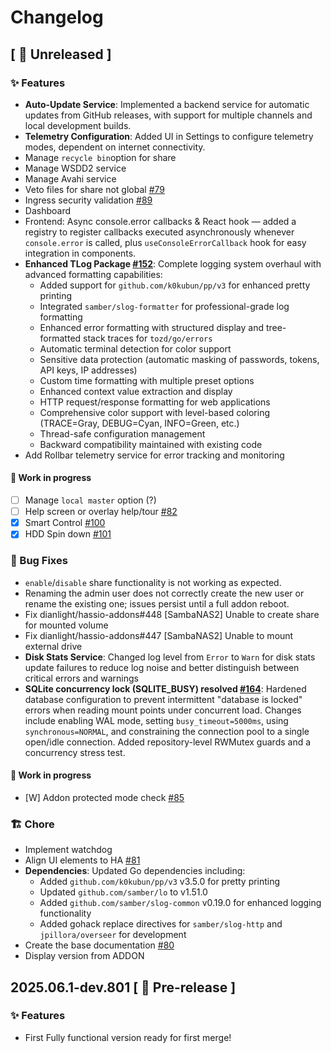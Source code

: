 # Changelog

## [ 🚧 Unreleased ]

### ✨ Features

- **Auto-Update Service**: Implemented a backend service for automatic updates from GitHub releases, with support for multiple channels and local development builds.
- **Telemetry Configuration**: Added UI in Settings to configure telemetry modes, dependent on internet connectivity.
- Manage `recycle bin`option for share
- Manage WSDD2 service
- Manage Avahi service
- Veto files for share not global [#79](https://github.com/dianlight/srat/issues/79)
- Ingress security validation [#89](https://github.com/dianlight/srat/issues/89)
- Dashboard
- Frontend: Async console.error callbacks & React hook — added a registry to register callbacks executed asynchronously whenever `console.error` is called, plus `useConsoleErrorCallback` hook for easy integration in components.
- **Enhanced TLog Package [#152](https://github.com/dianlight/srat/issues/152)**: Complete logging system overhaul with advanced formatting capabilities:
  - Added support for `github.com/k0kubun/pp/v3` for enhanced pretty printing
  - Integrated `samber/slog-formatter` for professional-grade log formatting
  - Enhanced error formatting with structured display and tree-formatted stack traces for `tozd/go/errors`
  - Automatic terminal detection for color support
  - Sensitive data protection (automatic masking of passwords, tokens, API keys, IP addresses)
  - Custom time formatting with multiple preset options
  - Enhanced context value extraction and display
  - HTTP request/response formatting for web applications
  - Comprehensive color support with level-based coloring (TRACE=Gray, DEBUG=Cyan, INFO=Green, etc.)
  - Thread-safe configuration management
  - Backward compatibility maintained with existing code
- Add Rollbar telemetry service for error tracking and monitoring

#### **🚧 Work in progress**

- [ ] Manage `local master` option (?)
- [ ] Help screen or overlay help/tour [#82](https://github.com/dianlight/srat/issues/82)
- [x] Smart Control [#100](https://github.com/dianlight/srat/issues/100)
- [x] HDD Spin down [#101](https://github.com/dianlight/srat/issues/101)

### 🐛 Bug Fixes

- `enable`/`disable` share functionality is not working as expected.
- Renaming the admin user does not correctly create the new user or rename the existing one; issues persist until a full addon reboot.
- Fix dianlight/hassio-addons#448 [SambaNAS2] Unable to create share for mounted volume
- Fix dianlight/hassio-addons#447 [SambaNAS2] Unable to mount external drive
- **Disk Stats Service**: Changed log level from `Error` to `Warn` for disk stats update failures to reduce log noise and better distinguish between critical errors and warnings
- **SQLite concurrency lock (SQLITE_BUSY) resolved [#164](https://github.com/dianlight/srat/issues/164)**: Hardened database configuration to prevent intermittent "database is locked" errors when reading mount points under concurrent load. Changes include enabling WAL mode, setting `busy_timeout=5000ms`, using `synchronous=NORMAL`, and constraining the connection pool to a single open/idle connection. Added repository-level RWMutex guards and a concurrency stress test.

#### **🚧 Work in progress**

- [W] Addon protected mode check [#85](https://github.com/dianlight/srat/issues/85)

### 🏗 Chore

- Implement watchdog
- Align UI elements to HA [#81](https://github.com/dianlight/srat/issues/81)
- **Dependencies**: Updated Go dependencies including:
  - Added `github.com/k0kubun/pp/v3` v3.5.0 for pretty printing
  - Updated `github.com/samber/lo` to v1.51.0
  - Added `github.com/samber/slog-common` v0.19.0 for enhanced logging functionality
  - Added gohack replace directives for `samber/slog-http` and `jpillora/overseer` for development
- Create the base documentation [#80](https://github.com/dianlight/srat/issues/80)
- Display version from ADDON

## 2025.06.1-dev.801 [ 🧪 Pre-release ]

### ✨ Features

- First Fully functional version ready for first merge!
